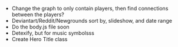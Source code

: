 - Change the graph to only contain players, then find connections between the players?
- Deviantart/Reddit/Newgrounds sort by, slideshow, and date range
- Do the body.js file soon
- Detexify, but for music symbolsss
- Create Hero Title class 